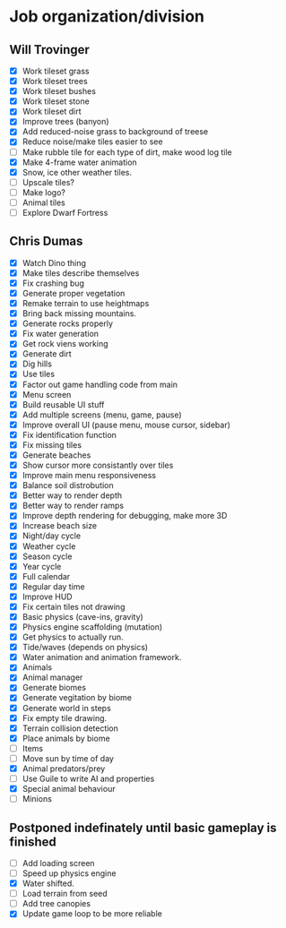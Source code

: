 # Job organization/division

## Will Trovinger

- [x] Work tileset grass
- [x] Work tileset trees
- [x] Work tileset bushes
- [x] Work tileset stone
- [x] Work tileset dirt
- [x] Improve trees (banyon)
- [x] Add reduced-noise grass to background of treese
- [x] Reduce noise/make tiles easier to see
- [ ] Make rubble tile for each type of dirt, make wood log tile
- [x] Make 4-frame water animation
- [x] Snow, ice other weather tiles.
- [ ] Upscale tiles?
- [ ] Make logo?
- [ ] Animal tiles
- [ ] Explore Dwarf Fortress

## Chris Dumas

- [x] Watch Dino thing
- [x] Make tiles describe themselves
- [x] Fix crashing bug
- [x] Generate proper vegetation
- [x] Remake terrain to use heightmaps
- [x] Bring back missing mountains.
- [x] Generate rocks properly
- [x] Fix water generation
- [x] Get rock viens working
- [x] Generate dirt
- [x] Dig hills
- [x] Use tiles
- [x] Factor out game handling code from main
- [x] Menu screen
- [x] Build reusable UI stuff
- [x] Add multiple screens (menu, game, pause)
- [x] Improve overall UI (pause menu, mouse cursor, sidebar)
- [x] Fix identification function
- [x] Fix missing tiles
- [x] Generate beaches
- [x] Show cursor more consistantly over tiles
- [x] Improve main menu responsiveness
- [x] Balance soil distrobution
- [x] Better way to render depth
- [x] Better way to render ramps
- [x] Improve depth rendering for debugging, make more 3D
- [x] Increase beach size
- [x] Night/day cycle
- [x] Weather cycle
- [x] Season cycle
- [x] Year cycle
- [x] Full calendar
- [x] Regular day time
- [x] Improve HUD
- [x] Fix certain tiles not drawing
- [x] Basic physics (cave-ins, gravity)
- [x] Physics engine scaffolding (mutation)
- [x] Get physics to actually run.
- [x] Tide/waves (depends on physics)
- [x] Water animation and animation framework.
- [x] Animals
- [x] Animal manager
- [x] Generate biomes
- [x] Generate vegitation by biome
- [x] Generate world in steps
- [x] Fix empty tile drawing.
- [x] Terrain collision detection
- [x] Place animals by biome
- [ ] Items
- [ ] Move sun by time of day
- [x] Animal predators/prey
- [ ] Use Guile to write AI and properties
- [x] Special animal behaviour
- [ ] Minions

## Postponed indefinately until basic gameplay is finished
- [ ] Add loading screen
- [ ] Speed up physics engine
- [x] Water shifted.
- [ ] Load terrain from seed
- [ ] Add tree canopies
- [x] Update game loop to be more reliable
